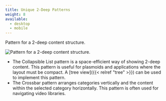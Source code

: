 ```yaml
---
title: Unique 2-Deep Patterns
weight: 8
available:
  - desktop
  - mobile
---
```


Pattern for a 2-deep content structure.

![Pattern for a 2-deep content structure.](/hig/NP-2-deep-1a.png)

-   The Collapsible List pattern is a space-efficient way of showing
    2-deep content. This pattern is useful for plasmoids and
    applications where the layout must be compact. A
    [tree view]({{< relref "tree" >}})
    can be used to implement this pattern.
-   The Crossbar pattern arranges categories vertically and the content
    within the selected category horizontally. This pattern is often
    used for navigating video libraries.
